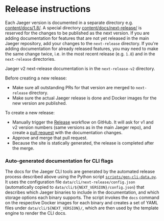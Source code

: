 # Release instructions


Each Jaeger version is documented in a separate directory e.g. [content/docs/1.8/](./content/docs/1.8/). A special directory [content/docs/next-release/](./content/docs/next-release/) is reserved for the changes to be published as the next version. If you are adding documentation for features that are not yet released in the main Jaeger repository, add your changes to the `next-release` directory. If you're adding documentation for already released features, you may need to make the same change twice, i.e. in the most recent release (e.g. `1.8`) and in the `next-release` directories.

Jaeger v2 next-release documentation is in the `next-release-v2` directory.

<!-- BEGIN_CHECKLIST -->
Before creating a new release:

  - Make sure all outstanding PRs for that version are merged to `next-release` directory.
  - Make sure the actual Jaeger release is done and Docker images for the new version are published.

To create a new release:
  - Manually trigger the [Release](https://github.com/jaegertracing/documentation/actions/workflows/ci-release.yml) workflow on GitHub. It will ask for v1 and v2 version numbers (same versions as in the main Jaeger repo), and create a [pull request](https://github.com/jaegertracing/documentation/pulls) with the documentation changes.
  - Approve and merge that pull request.
  - Because the site is statically generated, the release is completed after the merge.

<!-- END_CHECKLIST -->

### Auto-generated documentation for CLI flags

The docs for the Jaeger CLI tools are generated by the automated release process described above using the Python script [`scripts/gen-cli-data.py`](./scripts/gen-cli-data.py). It uses the configuration file `data/cli/next-release/config.json` (automatically copied to `data/cli/${NEXT_VERSION}/config.json`) that describes which Jaeger binaries to include in the documentation, and which storage options each binary supports. The script invokes the `docs` command on the respective Docker images for each  binary and creates a set of YAML files under `data/cli/${NEXT_VERSION}/`, which are then used by the template engine to render the CLI docs.
